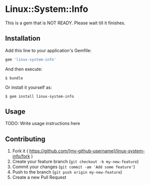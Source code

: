 # Linux::System::Info

This is a gem that is NOT READY. Please wait till it finishes.

## Installation

Add this line to your application's Gemfile:

```ruby
gem 'linux-system-info'
```

And then execute:

    $ bundle

Or install it yourself as:

    $ gem install linux-system-info

## Usage

TODO: Write usage instructions here

## Contributing

1. Fork it ( https://github.com/[my-github-username]/linux-system-info/fork )
2. Create your feature branch (`git checkout -b my-new-feature`)
3. Commit your changes (`git commit -am 'Add some feature'`)
4. Push to the branch (`git push origin my-new-feature`)
5. Create a new Pull Request
